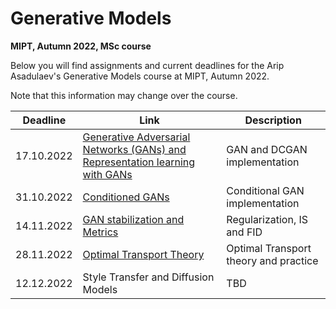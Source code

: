 # Generative Models
**MIPT, Autumn 2022, MSc course**

Below you will find assignments and current deadlines for the Arip Asadulaev's Generative Models course at MIPT, Autumn 2022. 

Note that this information may change over the course.

Deadline | Link | Description|
---------|------|-----------|
17.10.2022 | [Generative Adversarial Networks (GANs) and Representation learning with GANs](https://github.com/RostislavKorst/GANs-MIPT-2022-Masters/blob/main/Assignment%201/1_gan_dcgan.ipynb)| GAN and DCGAN implementation
31.10.2022 | [Conditioned GANs](https://github.com/RostislavKorst/GANs-MIPT-2022-Masters/blob/main/Assignment%202/2_mnist_cgan.ipynb) | Conditional GAN implementation
14.11.2022 | [GAN stabilization and Metrics](https://github.com/RostislavKorst/GANs-MIPT-2022-Masters/blob/main/Assignment%204/04_tricks_metrics.ipynb) | Regularization, IS and FID
28.11.2022 | [Optimal Transport Theory](https://github.com/RostislavKorst/GANs-MIPT-2022-Masters/blob/main/Assignment%203/3_ot_wgan.ipynb) | Optimal Transport theory and practice
12.12.2022 | Style Transfer and Diffusion Models | TBD
